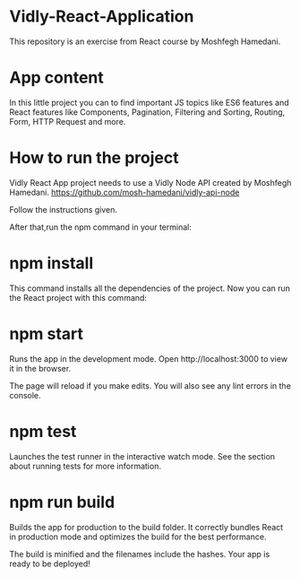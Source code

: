 # Vidly-React-Application


This repository is an exercise from React course by Moshfegh Hamedani.
# App content
In this little project you can to find important JS topics like ES6 features and React features like Components, Pagination, Filtering and Sorting, Routing, Form, HTTP Request and more.


# How to run the project
Vidly React App project needs to use a Vidly Node API created by Moshfegh Hamedani.
https://github.com/mosh-hamedani/vidly-api-node

Follow the instructions given.

After that,run the npm command in your terminal:

# npm install
This command installs all the dependencies of the project. Now you can run the React project with this command:

# npm start
Runs the app in the development mode.
Open http://localhost:3000 to view it in the browser.

The page will reload if you make edits.
You will also see any lint errors in the console.

# npm test
Launches the test runner in the interactive watch mode.
See the section about running tests for more information.

# npm run build
Builds the app for production to the build folder.
It correctly bundles React in production mode and optimizes the build for the best performance.

The build is minified and the filenames include the hashes.
Your app is ready to be deployed!

